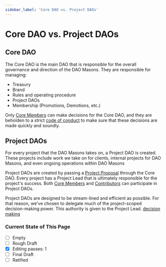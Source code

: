 ```yaml
---
sidebar_label: 'Core DAO vs. Project DAOs'
---
```


# Core DAO vs. Project DAOs

## Core DAO

The Core DAO is the main DAO that is responsible for the overall governance and direction of the DAO Masons. They are responsible for managing:

- Treasury
- Brand
- Rules and operating procedure
- Project DAOs
- Membership (Promotions, Demotions, etc.)

Only [Core Members](/Rules/membership-rules#core-member) can make decisions for the Core DAO, and they are beholden to a strict [code of conduct](/Rules/decision-making#core-dao-decision-making-process) to make sure that these decisions are made quickly and soundly.

## Project DAOs

For every project that the DAO Masons takes on, a Project DAO is created. These projects include work we take on for clients, internal projects for DAO Masons, and even ongoing operations within DAO Masons

Project DAOs are created by passing a [Project Proposal](/Templates/project-proposal) through the Core DAO. Every project has a Project Lead that is ultimately responsible for the project's success. Both [Core Members](/Rules/membership-rules#core-member) and [Contributors](/Rules/membership-rules#contributor) can participate in Project DAOs.

Project DAOs are designed to be stream-lined and efficient as possible. For that reason, we've chosen to delegate much of the project-scoped decision-making power. This authority is given to the Project Lead. [decision making](/Rules/decision-making#what-does-a-project-dao-decide-on) 

### Current State of This Page

- [ ] Empty
- [ ] Rough Draft
- [x] Editing passes: 1
- [ ] Final Draft
- [ ] Ratified
